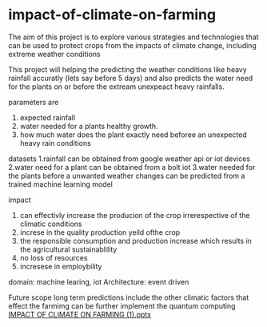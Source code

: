 # impact-of-climate-on-farming
The aim of this project is to explore various strategies and technologies that can be used to protect crops from the impacts of climate change, including extreme weather conditions


This project will helping the predicting the weather conditions like heavy rainfall accuratly (lets say before 5 days)
and also predicts the water need for the plants on or before the extream unexpeact heavy rainfalls.


parameters are 
1. expected rainfall 
2. water needed for a plants healthy growth.
3. how much water does the plant exactly need beforee an unexpected heavy rain conditions 

datasets 
1.rainfall can be obtained from google weather api or iot devices
2.water need for a plant can be obtained from a bolt iot
3.water needed for the plants before a unwanted weather changes can be predicted from a trained machine learning model 


impact
1. can effectivly increase the producion of the crop irrerespective of the climatic conditions
2. increse in the quality  production yeild ofthe crop
3. the responsible consumption and production increase which results in the agricultural sustainablility
4. no loss of resources 
5. incresese in employbility


domain:
  machine learing, iot
Architecture:
 event driven 
 
 Future scope
  long term predictions
  include the other climatic factors that effect the farmimg
  can be further implement the quantum computing 
[IMPACT OF CLIMATE ON FARMING (1).pptx](https://github.com/hema-chandrika29/impact-of-climate-on-farming/files/11123159/IMPACT.OF.CLIMATE.ON.FARMING.1.pptx)

